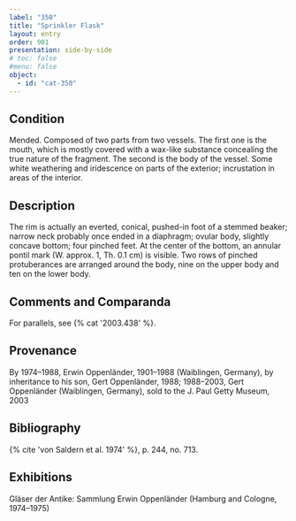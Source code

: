 ```yaml
---
label: "350"
title: "Sprinkler Flask"
layout: entry
order: 901
presentation: side-by-side
# toc: false
#menu: false 
object:
  - id: "cat-350"
---
```


## Condition

Mended. Composed of two parts from two vessels. The first one is the mouth, which is mostly covered with a wax-like substance concealing the true nature of the fragment. The second is the body of the vessel. Some white weathering and iridescence on parts of the exterior; incrustation in areas of the interior.

## Description

The rim is actually an everted, conical, pushed-in foot of a stemmed beaker; narrow neck probably once ended in a diaphragm; ovular body, slightly concave bottom; four pinched feet. At the center of the bottom, an annular pontil mark (W. approx. 1, Th. 0.1 cm) is visible. Two rows of pinched protuberances are arranged around the body, nine on the upper body and ten on the lower body.

## Comments and Comparanda

For parallels, see {% cat '2003.438' %}.

## Provenance

By 1974–1988, Erwin Oppenländer, 1901–1988 (Waiblingen, Germany), by inheritance to his son, Gert Oppenländer, 1988; 1988–2003, Gert Oppenländer (Waiblingen, Germany), sold to the J. Paul Getty Museum, 2003

## Bibliography

{% cite 'von Saldern et al. 1974' %}, p. 244, no. 713.

## Exhibitions

Gläser der Antike: Sammlung Erwin Oppenländer (Hamburg and Cologne, 1974–1975)
